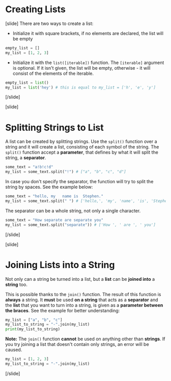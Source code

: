 # Creating Lists

[slide]
There are two ways to create a list:
 - Initialize it with square brackets, if no elements are declared, the list will be empty
```python
empty_list = []
my_list = [1, 2, 3]
```
 - Initialize it with the `list([iterable])` function. The `[iterable]` argument is optional. If it isn't given, the list will be empty, otherwise - it will consist of the elements of the iterable.
```python
empty_list = list()
my_list = list('hey') # this is equal to my_list = ['h', 'e', 'y']
```
[/slide]

[slide]
# Splitting Strings to List

A list can be created by splitting strings. Use the `split()` function over a string and it will create a list, consisting of each symbol of the string. The `split()` function accept a **parameter**, that defines by what it will split the string, a **separator**.
```python
some_text = "a!b!c!d"
my_list = some_text.split("!") # ["a", "b", "c", "d"]
```
In case you don't specify the separator, the function will try to split the string by spaces. See the example below:
```python
some_text = "hello, my   name is  Stephen."
my_list = some_text.split(" ") # ['hello,', 'my', 'name', 'is', 'Stephen.']
```
The separator can be a whole string, not only a single character.
```python
some_text = "How separate are separate you"
my_list = some_text.split("separate")) # ['How ', ' are ', ' you']
```
[/slide]

[slide]
# Joining Lists into a String

Not only can a string be turned into a list, but a **list** can be **joined into** a **string** too.

This is possible thanks to the `join()` function. The result of this function is **always** a string. It **must** be used **on a string** that acts as a **separator** and the **list** that you want to turn into a string, is given as a **parameter between the braces**. See the example for better understanding:
```python live
my_list = ["a", "b", "c"]
my_list_to_string = "-".join(my_list)
print(my_list_to_string)
```
**Note:** The `join()` function **cannot** be used on anything other than **strings**. If you try joining a list that doesn't contain only strings, an error will be caused.
```python live
my_list = [1, 2, 3]
my_list_to_string = "-".join(my_list)
```
[/slide]